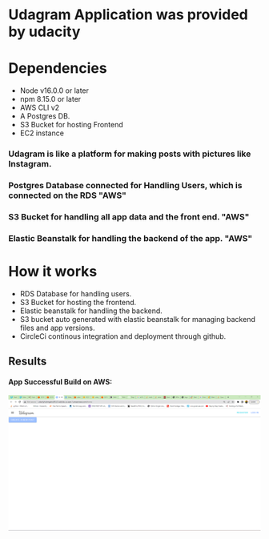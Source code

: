 # Udagram Application was provided by udacity

# Dependencies
- Node v16.0.0 or later
- npm 8.15.0 or later
- AWS CLI v2
- A Postgres DB.
- S3 Bucket for hosting Frontend
- EC2 instance


### Udagram is like a platform for making posts with pictures like Instagram.
### Postgres Database connected for Handling Users, which is connected on the RDS "AWS"
### S3 Bucket for handling all app data and the front end. "AWS"
### Elastic Beanstalk for handling the backend of the app. "AWS"

# How it works
- RDS Database for handling users.
- S3 Bucket for hosting the frontend.
- Elastic beanstalk for handling the backend.
- S3 bucket auto generated with elastic beanstalk for managing backend files and app versions.
- CircleCi continous integration and deployment through github.


## Results
#### App Successful Build on AWS:
![alt text](https://github.com/MohamedGabry98/udagramUdacityAWS/blob/master/documentation/Deployed%20APp.png?raw=true)

